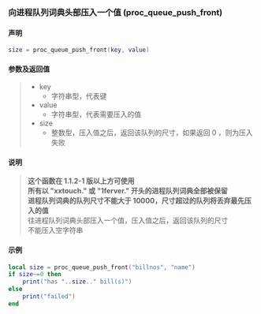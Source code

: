 ### 向进程队列词典头部压入一个值 (**proc\_queue\_push\_front**)


#### 声明
```lua
size = proc_queue_push_front(key, value)
```

#### 参数及返回值
> - key
>   - 字符串型，代表键
> - value
>   - 字符串型，代表需要压入的值
> - size
>   - 整数型，压入值之后，返回该队列的尺寸，如果返回 0 ，则为压入失败


#### 说明
> **这个函数在 1\.1\.2\-1 版以上方可使用**  
> **所有以 "xxtouch\." 或 "1ferver\." 开头的进程队列词典全部被保留**  
> **进程队列词典的队列尺寸不能大于 10000，尺寸超过的队列将丢弃最先压入的值**  
> 往进程队列词典头部压入一个值，压入值之后，返回该队列的尺寸  
> 不能压入空字符串  


#### 示例  
```lua
local size = proc_queue_push_front("billnos", "name")
if size~=0 then
    print("has "..size.." bill(s)")
else
    print("failed")
end
```

